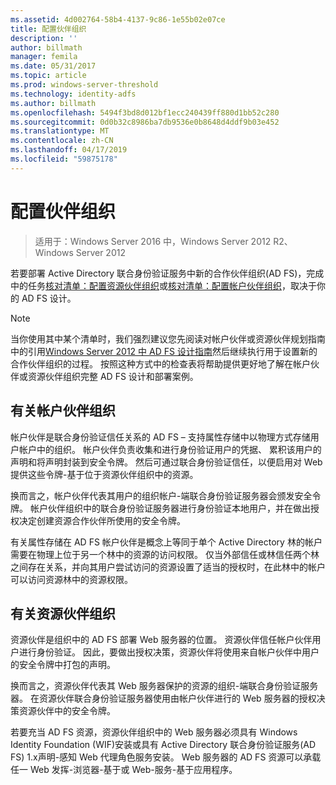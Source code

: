 ```yaml
---
ms.assetid: 4d002764-58b4-4137-9c86-1e55b02e07ce
title: 配置伙伴组织
description: ''
author: billmath
manager: femila
ms.date: 05/31/2017
ms.topic: article
ms.prod: windows-server-threshold
ms.technology: identity-adfs
ms.author: billmath
ms.openlocfilehash: 5494f3bd8d012bf1ecc240439ff880d1bb52c280
ms.sourcegitcommit: 0d0b32c8986ba7db9536e0b8648d4ddf9b03e452
ms.translationtype: MT
ms.contentlocale: zh-CN
ms.lasthandoff: 04/17/2019
ms.locfileid: "59875178"
---
```

# <a name="configuring-partner-organizations"></a>配置伙伴组织

>适用于：Windows Server 2016 中，Windows Server 2012 R2、 Windows Server 2012

若要部署 Active Directory 联合身份验证服务中新的合作伙伴组织\(AD FS\)，完成中的任务[核对清单：配置资源伙伴组织](Checklist--Configuring-the-Resource-Partner-Organization.md)或[核对清单：配置帐户伙伴组织](Checklist--Configuring-the-Account-Partner-Organization.md)，取决于你的 AD FS 设计。  
  
> [!NOTE]  
> 当你使用其中某个清单时，我们强烈建议您先阅读对帐户伙伴或资源伙伴规划指南中的引用[Windows Server 2012 中 AD FS 设计指南](https://technet.microsoft.com/library/dd807036.aspx)然后继续执行用于设置新的合作伙伴组织的过程。 按照这种方式中的检查表将帮助提供更好地了解在帐户伙伴或资源伙伴组织完整 AD FS 设计和部署案例。  
  
## <a name="about-account-partner-organizations"></a>有关帐户伙伴组织  
帐户伙伴是联合身份验证信任关系的 AD FS – 支持属性存储中以物理方式存储用户帐户中的组织。 帐户伙伴负责收集和进行身份验证用户的凭据、 累积该用户的声明和将声明封装到安全令牌。 然后可通过联合身份验证信任，以便启用对 Web 提供这些令牌\-基于位于资源伙伴组织中的资源。  
  
换而言之，帐户伙伴代表其用户的组织帐户\-端联合身份验证服务器会颁发安全令牌。 帐户伙伴组织中的联合身份验证服务器进行身份验证本地用户，并在做出授权决定创建资源合作伙伴所使用的安全令牌。  
  
有关属性存储在 AD FS 帐户伙伴是概念上等同于单个 Active Directory 林的帐户需要在物理上位于另一个林中的资源的访问权限。 仅当外部信任或林信任两个林之间存在关系，并向其用户尝试访问的资源设置了适当的授权时，在此林中的帐户可以访问资源林中的资源权限。  
  
## <a name="about-resource-partner-organizations"></a>有关资源伙伴组织  
资源伙伴是组织中的 AD FS 部署 Web 服务器的位置。 资源伙伴信任帐户伙伴用户进行身份验证。 因此，要做出授权决策，资源伙伴将使用来自帐户伙伴中用户的安全令牌中打包的声明。  
  
换而言之，资源伙伴代表其 Web 服务器保护的资源的组织\-端联合身份验证服务器。 在资源伙伴联合身份验证服务器使用由帐户伙伴进行的 Web 服务器的授权决策资源伙伴中的安全令牌。  
  
若要充当 AD FS 资源，资源伙伴组织中的 Web 服务器必须具有 Windows Identity Foundation \(WIF\)安装或具有 Active Directory 联合身份验证服务\(AD FS\) 1.x声明\-感知 Web 代理角色服务安装。 Web 服务器的 AD FS 资源可以承载任一 Web 发挥\-浏览器\-基于或 Web\-服务\-基于应用程序。  

